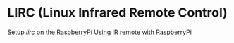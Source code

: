 # LIRC (Linux Infrared Remote Control)
[Setup _lirc_ on the RaspberryPi](http://alexba.in/blog/2013/01/06/setting-up-lirc-on-the-raspberrypi/)
[Using IR remote with RaspberryPi](https://learn.adafruit.com/using-an-ir-remote-with-a-raspberry-pi-media-center/overview)
